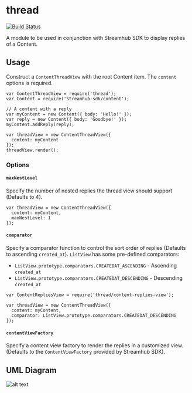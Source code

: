thread
======

[![Build Status](https://travis-ci.org/cheung31/thread.png)](https://travis-ci.org/cheung31/thread)


A module to be used in conjunction with Streamhub SDK to display replies of a Content.

## Usage
Construct a ```ContentThreadView``` with the root Content item. The ```content``` options is required.

```
var ContentThreadView = require('thread');
var Content = require('streamhub-sdk/content');

// A content with a reply
var myContent = new Content({ body: 'Hello!' });
var reply = new Content({ body: 'Goodbye!' });
myContent.addReply(reply);

var threadView = new ContentThreadView({
  content: myContent
});
threadView.render();
```

### Options

#### ```maxNestLevel```
Specify the number of nested replies the thread view should support (Defaults to 4).

```
var threadView = new ContentThreadView({
  content: myContent,
  maxNestLevel: 1
});
```

#### ```comparator```
Specify a comparator function to control the sort order of replies (Defaults to ascending ```created_at```). ```ListView``` has some pre-defined comparators:

* ```ListView.prototype.comparators.CREATEDAT_ASCENDING``` - Ascending ```created_at```
* ```ListView.prototype.comparators.CREATEDAT_DESCENDING``` - Descending ```created_at```

```
var ContentRepliesView = require('thread/content-replies-view');

var threadView = new ContentThreadView({
  content: myContent,
  comparator: ListView.prototype.comparators.CREATEDAT_DESCENDING
});
```

#### ```contentViewFactory```
Specify a content view factory to render the replies in a customized view. (Defaults to the ```ContentViewFactory``` provided by Streamhub SDK).


## UML Diagram
![alt text](http://i.imgur.com/4CWOkqY.png)
